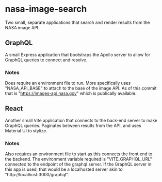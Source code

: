 # nasa-image-search

Two small, separate applications that search and render results from the NASA image API.

## GraphQL
A small Express application that bootstraps the Apollo server to allow for GraphQL queries to connect and resolve.

### Notes
Does require an environment file to run. More specifically uses "NASA_API_BASE" to attach to the base of the image API. As of this commit that is "https://images-api.nasa.gov" which is publically available.

## React
Another small Vite application that connects to the back-end server to make GraphQL queries. Paginates between results from the API, and uses Material UI to stylize.

### Notes
Also requires an environment file to start as this connects the front end to the backend. The environment variable required is "VITE_GRAPHQL_URL" connected to the endpoint of the graphql server. If the GraphQL server in this app is used, that would be a localhosted server akin to "http://localhost:3000/graphql".
